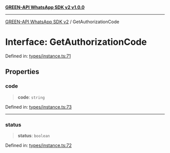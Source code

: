 [**GREEN-API WhatsApp SDK v2 v1.0.0**](../README.md)

***

[GREEN-API WhatsApp SDK v2](../globals.md) / GetAuthorizationCode

# Interface: GetAuthorizationCode

Defined in: [types/instance.ts:71](https://github.com/green-api/whatsapp-api-client-js-v2/blob/6c31521abaa4e85365f3538298181cae99417bce/src/types/instance.ts#L71)

## Properties

### code

> **code**: `string`

Defined in: [types/instance.ts:73](https://github.com/green-api/whatsapp-api-client-js-v2/blob/6c31521abaa4e85365f3538298181cae99417bce/src/types/instance.ts#L73)

***

### status

> **status**: `boolean`

Defined in: [types/instance.ts:72](https://github.com/green-api/whatsapp-api-client-js-v2/blob/6c31521abaa4e85365f3538298181cae99417bce/src/types/instance.ts#L72)
